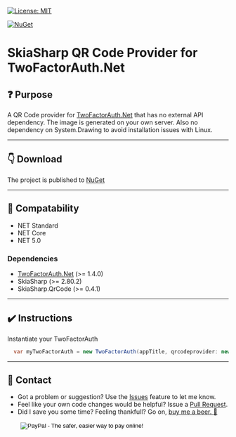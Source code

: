 [![License: MIT](https://img.shields.io/badge/License-MIT-blue.svg)](LICENSE)

[![NuGet](https://img.shields.io/nuget/v/GeekyMonkey.TwoFactorAuthNetSkiaSharpQrProvider.svg?label=TwoFactorAuthNetSkiaSharpQrProvider%20nuget)](https://www.nuget.org/packages/SkiaSharp.QrCode)

# SkiaSharp QR Code Provider for TwoFactorAuth.Net

## :question: Purpose

A QR Code provider for [TwoFactorAuth.Net](https://github.com/RobThree/TwoFactorAuth.Net) that has no external API dependency. The image is generated on your own server. Also no dependency on System.Drawing to avoid installation issues with Linux.

---
## :point_down: Download

The project is published to [NuGet](https://www.nuget.org/packages/GeekyMonkey.TwoFactorAuthNetSkiaSharpQrProvider/)

---
## :small_blue_diamond: Compatability

* NET Standard
* NET Core
* NET 5.0

### Dependencies
* [TwoFactorAuth.Net](https://github.com/RobThree/TwoFactorAuth.Net) (>= 1.4.0)
* SkiaSharp (>= 2.80.2)
* SkiaSharp.QrCode (>= 0.4.1)

---
## :heavy_check_mark: Instructions

Instantiate your TwoFactorAuth

```cs
  var myTwoFactorAuth = new TwoFactorAuth(appTitle, qrcodeprovider: new SkiaSharpQrCodeProvider());
```

---
## :raising_hand: Contact

* Got a problem or suggestion? Use the [Issues](https://github.com/GeekyMonkey/TwoFactorAuthNetSkiaSharpQrProvider/issues) feature to let me know.
* Feel like your own code changes would be helpful? Issue a [Pull Request](https://github.com/GeekyMonkey/TwoFactorAuthNetSkiaSharpQrProvider/pulls).
* Did I save you some time? Feeling thankfull? Go on, [buy me a beer. :beer:](http://geekymonkey.azurewebsites.net/Home/Contact)
<form action="https://www.paypal.com/cgi-bin/webscr" method="post" target="_top" style="margin-left:30px">
<input type="hidden" name="cmd" value="_s-xclick">
<input type="hidden" name="hosted_button_id" value="LB9723JHYDXV4">
<input type="image" src="https://www.paypalobjects.com/en_US/i/btn/btn_donate_SM.gif" border="0" name="submit" alt="PayPal - The safer, easier way to pay online!">
<img alt="" border="0" src="https://www.paypalobjects.com/en_US/i/scr/pixel.gif" width="1" height="1">
</form>
